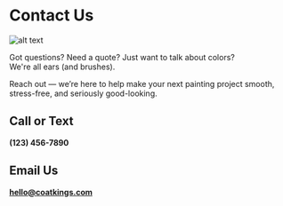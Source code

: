 # Contact Us
![alt text](https://img.freepik.com/free-photo/hand-holding-paint-brush-with-colored-paint_23-2148591300.jpg?t=st=1744347047~exp=1744350647~hmac=3e4db98c7c01b4927efd7b58f95bf1eec81a467b83563727b874c0a9ad16bbb1&w=2000)

Got questions? Need a quote? Just want to talk about colors?  
We're all ears (and brushes).

Reach out — we’re here to help make your next painting project smooth, stress-free, and seriously good-looking.

## Call or Text

**(123) 456-7890**  

## Email Us

**hello@coatkings.com**  
